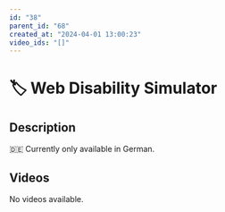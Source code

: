 ```yaml
---
id: "38"
parent_id: "68"
created_at: "2024-04-01 13:00:23"
video_ids: "[]"
---
```


# 🏷️ Web Disability Simulator

## Description

🇩🇪 Currently only available in German.

## Videos

No videos available.
